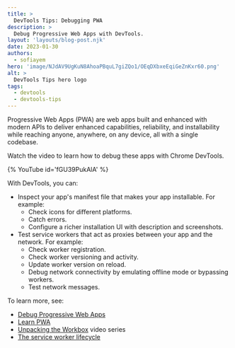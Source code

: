 ```yaml
---
title: >
  DevTools Tips: Debugging PWA
description: >
  Debug Progressive Web Apps with DevTools.
layout: 'layouts/blog-post.njk'
date: 2023-01-30
authors:
  - sofiayem
hero: 'image/NJdAV9UgKuN8AhoaPBquL7giZQo1/OEqDXbxeEqiGeZnKxr60.png'
alt: >
  DevTools Tips hero logo
tags:
  - devtools
  - devtools-tips
---
```


Progressive Web Apps (PWA) are web apps built and enhanced with modern APIs to deliver enhanced capabilities, reliability, and installability while reaching anyone, anywhere, on any device, all with a single codebase.

Watch the video to learn how to debug these apps with Chrome DevTools.

{% YouTube id='fGU39PukAlA' %}

With DevTools, you can:

- Inspect your app's manifest file that makes your app installable. For example:
  - Check icons for different platforms.
  - Catch errors.
  - Configure a richer installation UI with description and screenshots.
- Test service workers that act as proxies between your app and the network. For example:
  - Check worker registration.
  - Check worker versioning and activity.
  - Update worker version on reload.
  - Debug network connectivity by emulating offline mode or bypassing workers.
  - Test network messages.

To learn more, see:

- [Debug Progressive Web Apps](/docs/devtools/progressive-web-apps/)
- [Learn PWA](https://web.dev/learn/pwa/)
- [Unpacking the Workbox](https://www.youtube.com/playlist?list=PLNYkxOF6rcIC3BwCw--jvZNN7obH4QUlH) video series
- [The service worker lifecycle](https://web.dev/service-worker-lifecycle/)